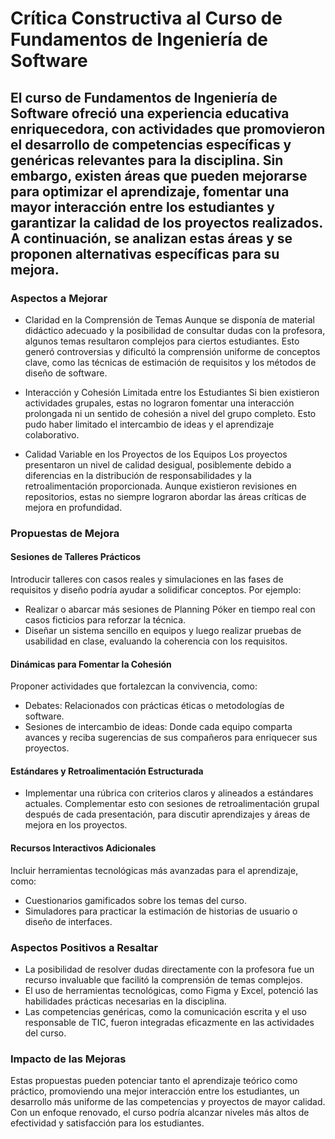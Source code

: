 # Crítica Constructiva al Curso de Fundamentos de Ingeniería de Software

## El curso de Fundamentos de Ingeniería de Software ofreció una experiencia educativa enriquecedora, con actividades que promovieron el desarrollo de competencias específicas y genéricas relevantes para la disciplina. Sin embargo, existen áreas que pueden mejorarse para optimizar el aprendizaje, fomentar una mayor interacción entre los estudiantes y garantizar la calidad de los proyectos realizados. A continuación, se analizan estas áreas y se proponen alternativas específicas para su mejora.

### Aspectos a Mejorar
- Claridad en la Comprensión de Temas
Aunque se disponía de material didáctico adecuado y la posibilidad de consultar dudas con la profesora, algunos temas resultaron complejos para ciertos estudiantes. Esto generó controversias y dificultó la comprensión uniforme de conceptos clave, como las técnicas de estimación de requisitos y los métodos de diseño de software.

- Interacción y Cohesión Limitada entre los Estudiantes
Si bien existieron actividades grupales, estas no lograron fomentar una interacción prolongada ni un sentido de cohesión a nivel del grupo completo. Esto pudo haber limitado el intercambio de ideas y el aprendizaje colaborativo.

- Calidad Variable en los Proyectos de los Equipos
Los proyectos presentaron un nivel de calidad desigual, posiblemente debido a diferencias en la distribución de responsabilidades y la retroalimentación proporcionada. Aunque existieron revisiones en repositorios, estas no siempre lograron abordar las áreas críticas de mejora en profundidad.

### Propuestas de Mejora
#### Sesiones de Talleres Prácticos
Introducir talleres con casos reales y simulaciones en las fases de requisitos y diseño podría ayudar a solidificar conceptos. Por ejemplo:

- Realizar o abarcar más sesiones de Planning Póker en tiempo real con casos ficticios para reforzar la técnica.
- Diseñar un sistema sencillo en equipos y luego realizar pruebas de usabilidad en clase, evaluando la coherencia con los requisitos.

#### Dinámicas para Fomentar la Cohesión
Proponer actividades que fortalezcan la convivencia, como:
- Debates: Relacionados con prácticas éticas o metodologías de software.
- Sesiones de intercambio de ideas: Donde cada equipo comparta avances y reciba sugerencias de sus compañeros para enriquecer sus proyectos.

#### Estándares y Retroalimentación Estructurada
- Implementar una rúbrica con criterios claros y alineados a estándares actuales. Complementar esto con sesiones de retroalimentación grupal después de cada presentación, para discutir aprendizajes y áreas de mejora en los proyectos.

#### Recursos Interactivos Adicionales
Incluir herramientas tecnológicas más avanzadas para el aprendizaje, como:
- Cuestionarios gamificados sobre los temas del curso.
- Simuladores para practicar la estimación de historias de usuario o diseño de interfaces.

### Aspectos Positivos a Resaltar
- La posibilidad de resolver dudas directamente con la profesora fue un recurso invaluable que facilitó la comprensión de temas complejos.
- El uso de herramientas tecnológicas, como Figma y Excel, potenció las habilidades prácticas necesarias en la disciplina.
- Las competencias genéricas, como la comunicación escrita y el uso responsable de TIC, fueron integradas eficazmente en las actividades del curso.
  
### Impacto de las Mejoras
Estas propuestas pueden potenciar tanto el aprendizaje teórico como práctico, promoviendo una mejor interacción entre los estudiantes, un desarrollo más uniforme de las competencias y proyectos de mayor calidad. Con un enfoque renovado, el curso podría alcanzar niveles más altos de efectividad y satisfacción para los estudiantes.

